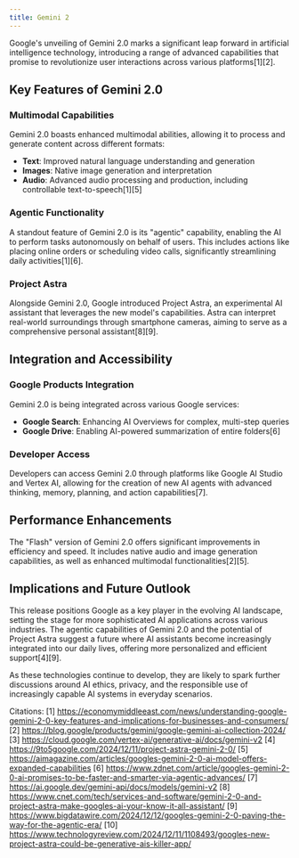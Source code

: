 ```yaml
---
title: Gemini 2
---
```

Google's unveiling of Gemini 2.0 marks a significant leap forward in artificial intelligence technology, introducing a range of advanced capabilities that promise to revolutionize user interactions across various platforms[1][2].

## Key Features of Gemini 2.0

### Multimodal Capabilities
Gemini 2.0 boasts enhanced multimodal abilities, allowing it to process and generate content across different formats:

- **Text**: Improved natural language understanding and generation
- **Images**: Native image generation and interpretation
- **Audio**: Advanced audio processing and production, including controllable text-to-speech[1][5]

### Agentic Functionality
A standout feature of Gemini 2.0 is its "agentic" capability, enabling the AI to perform tasks autonomously on behalf of users. This includes actions like placing online orders or scheduling video calls, significantly streamlining daily activities[1][6].

### Project Astra
Alongside Gemini 2.0, Google introduced Project Astra, an experimental AI assistant that leverages the new model's capabilities. Astra can interpret real-world surroundings through smartphone cameras, aiming to serve as a comprehensive personal assistant[8][9].

## Integration and Accessibility

### Google Products Integration
Gemini 2.0 is being integrated across various Google services:

- **Google Search**: Enhancing AI Overviews for complex, multi-step queries
- **Google Drive**: Enabling AI-powered summarization of entire folders[6]

### Developer Access
Developers can access Gemini 2.0 through platforms like Google AI Studio and Vertex AI, allowing for the creation of new AI agents with advanced thinking, memory, planning, and action capabilities[7].

## Performance Enhancements

The "Flash" version of Gemini 2.0 offers significant improvements in efficiency and speed. It includes native audio and image generation capabilities, as well as enhanced multimodal functionalities[2][5].

## Implications and Future Outlook

This release positions Google as a key player in the evolving AI landscape, setting the stage for more sophisticated AI applications across various industries. The agentic capabilities of Gemini 2.0 and the potential of Project Astra suggest a future where AI assistants become increasingly integrated into our daily lives, offering more personalized and efficient support[4][9].

As these technologies continue to develop, they are likely to spark further discussions around AI ethics, privacy, and the responsible use of increasingly capable AI systems in everyday scenarios.

Citations:
[1] https://economymiddleeast.com/news/understanding-google-gemini-2-0-key-features-and-implications-for-businesses-and-consumers/
[2] https://blog.google/products/gemini/google-gemini-ai-collection-2024/
[3] https://cloud.google.com/vertex-ai/generative-ai/docs/gemini-v2
[4] https://9to5google.com/2024/12/11/project-astra-gemini-2-0/
[5] https://aimagazine.com/articles/googles-gemini-2-0-ai-model-offers-expanded-capabilities
[6] https://www.zdnet.com/article/googles-gemini-2-0-ai-promises-to-be-faster-and-smarter-via-agentic-advances/
[7] https://ai.google.dev/gemini-api/docs/models/gemini-v2
[8] https://www.cnet.com/tech/services-and-software/gemini-2-0-and-project-astra-make-googles-ai-your-know-it-all-assistant/
[9] https://www.bigdatawire.com/2024/12/12/googles-gemini-2-0-paving-the-way-for-the-agentic-era/
[10] https://www.technologyreview.com/2024/12/11/1108493/googles-new-project-astra-could-be-generative-ais-killer-app/


